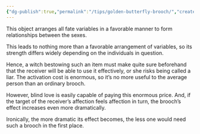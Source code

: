 ```yaml
---
{"dg-publish":true,"permalink":"/tips/golden-butterfly-brooch/","created":"2025-02-27T17:44:11.891+01:00","updated":"2025-03-18T20:00:23.328+01:00"}
---
```


This object arranges all fate variables in a favorable manner to form relationships between the sexes.

This leads to nothing more than a favorable arrangement of variables, so its strength differs widely depending on the individuals in question.  

Hence, a witch bestowing such an item must make quite sure beforehand that the receiver will be able to use it effectively, or she risks being called a liar. The activation cost is enormous, so it’s no more useful to the average person than an ordinary brooch.  

However, blind love is easily capable of paying this enormous price. And, if the target of the receiver’s affection feels affection in turn, the brooch’s effect increases even more dramatically.  

Ironically, the more dramatic its effect becomes, the less one would need such a brooch in the first place.  
